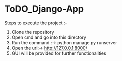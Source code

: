# ToDO_Django-App
Steps to execute the project :- 
1) Clone the repository
2) Open cmd and go into this directory
3) Run the command :-> python manage.py runserver
4) Open the url:-> http://127.0.0.1:8000/
5) GUI will be provided for further functionalities
